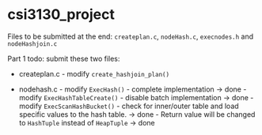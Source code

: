 csi3130_project
===============

Files to be submitted at the end: `createplan.c`, `nodeHash.c`, `execnodes.h` and `nodeHashjoin.c`

Part 1 todo: submit these two files:

- createplan.c
	  - modify `create_hashjoin_plan()`

- nodehash.c
	  - modify `ExecHash()` - complete implementation -> done
	  - modify `ExecHashTableCreate()` - disable batch implementation -> done
	  - modify `ExecScanHashBucket()`
        - check for inner/outer table and load specific values to the hash table. -> done
        - Return value will be changed to `HashTuple` instead of `HeapTuple` -> done
